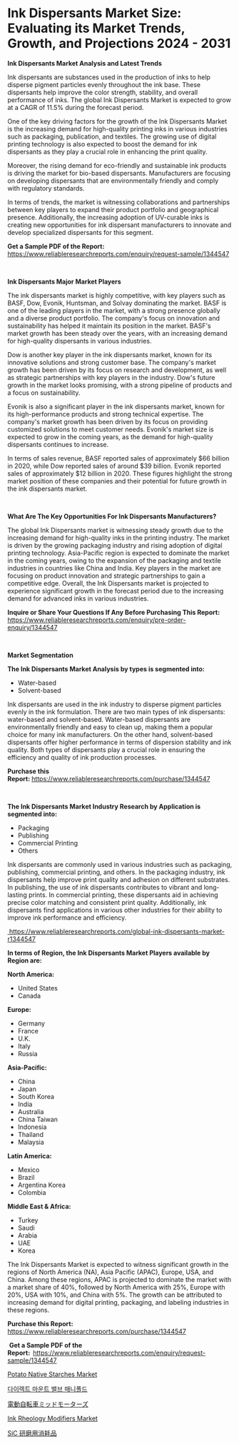 <p><h1>Ink Dispersants Market Size: Evaluating its Market Trends, Growth, and Projections 2024 - 2031</h1></p><p><strong>Ink Dispersants Market Analysis and Latest Trends</strong></p>
<p><p>Ink dispersants are substances used in the production of inks to help disperse pigment particles evenly throughout the ink base. These dispersants help improve the color strength, stability, and overall performance of inks. The global Ink Dispersants Market is expected to grow at a CAGR of 11.5% during the forecast period. </p><p>One of the key driving factors for the growth of the Ink Dispersants Market is the increasing demand for high-quality printing inks in various industries such as packaging, publication, and textiles. The growing use of digital printing technology is also expected to boost the demand for ink dispersants as they play a crucial role in enhancing the print quality.</p><p>Moreover, the rising demand for eco-friendly and sustainable ink products is driving the market for bio-based dispersants. Manufacturers are focusing on developing dispersants that are environmentally friendly and comply with regulatory standards.</p><p>In terms of trends, the market is witnessing collaborations and partnerships between key players to expand their product portfolio and geographical presence. Additionally, the increasing adoption of UV-curable inks is creating new opportunities for ink dispersant manufacturers to innovate and develop specialized dispersants for this segment.</p></p>
<p><strong>Get a Sample PDF of the Report:&nbsp;</strong> <a href="https://www.reliableresearchreports.com/enquiry/request-sample/1344547">https://www.reliableresearchreports.com/enquiry/request-sample/1344547</a></p>
<p>&nbsp;</p>
<p><strong>Ink Dispersants Major Market Players</strong></p>
<p><p>The ink dispersants market is highly competitive, with key players such as BASF, Dow, Evonik, Huntsman, and Solvay dominating the market. BASF is one of the leading players in the market, with a strong presence globally and a diverse product portfolio. The company's focus on innovation and sustainability has helped it maintain its position in the market. BASF's market growth has been steady over the years, with an increasing demand for high-quality dispersants in various industries.</p><p>Dow is another key player in the ink dispersants market, known for its innovative solutions and strong customer base. The company's market growth has been driven by its focus on research and development, as well as strategic partnerships with key players in the industry. Dow's future growth in the market looks promising, with a strong pipeline of products and a focus on sustainability.</p><p>Evonik is also a significant player in the ink dispersants market, known for its high-performance products and strong technical expertise. The company's market growth has been driven by its focus on providing customized solutions to meet customer needs. Evonik's market size is expected to grow in the coming years, as the demand for high-quality dispersants continues to increase.</p><p>In terms of sales revenue, BASF reported sales of approximately $66 billion in 2020, while Dow reported sales of around $39 billion. Evonik reported sales of approximately $12 billion in 2020. These figures highlight the strong market position of these companies and their potential for future growth in the ink dispersants market.</p></p>
<p>&nbsp;</p>
<p><strong>What Are The Key Opportunities For Ink Dispersants Manufacturers?</strong></p>
<p><p>The global Ink Dispersants market is witnessing steady growth due to the increasing demand for high-quality inks in the printing industry. The market is driven by the growing packaging industry and rising adoption of digital printing technology. Asia-Pacific region is expected to dominate the market in the coming years, owing to the expansion of the packaging and textile industries in countries like China and India. Key players in the market are focusing on product innovation and strategic partnerships to gain a competitive edge. Overall, the Ink Dispersants market is projected to experience significant growth in the forecast period due to the increasing demand for advanced inks in various industries.</p></p>
<p><strong>Inquire or Share Your Questions If Any Before Purchasing This Report:</strong> <a href="https://www.reliableresearchreports.com/enquiry/pre-order-enquiry/1344547">https://www.reliableresearchreports.com/enquiry/pre-order-enquiry/1344547</a></p>
<p>&nbsp;</p>
<p><strong>Market Segmentation</strong></p>
<p><strong>The Ink Dispersants Market Analysis by types is segmented into:</strong></p>
<p><ul><li>Water-based</li><li>Solvent-based</li></ul></p>
<p><p>Ink dispersants are used in the ink industry to disperse pigment particles evenly in the ink formulation. There are two main types of ink dispersants: water-based and solvent-based. Water-based dispersants are environmentally friendly and easy to clean up, making them a popular choice for many ink manufacturers. On the other hand, solvent-based dispersants offer higher performance in terms of dispersion stability and ink quality. Both types of dispersants play a crucial role in ensuring the efficiency and quality of ink production processes.</p></p>
<p><strong>Purchase this Report:&nbsp;</strong><a href="https://www.reliableresearchreports.com/purchase/1344547">https://www.reliableresearchreports.com/purchase/1344547</a></p>
<p>&nbsp;</p>
<p><strong>The Ink Dispersants Market Industry Research by Application is segmented into:</strong></p>
<p><ul><li>Packaging</li><li>Publishing</li><li>Commercial Printing</li><li>Others</li></ul></p>
<p><p>Ink dispersants are commonly used in various industries such as packaging, publishing, commercial printing, and others. In the packaging industry, ink dispersants help improve print quality and adhesion on different substrates. In publishing, the use of ink dispersants contributes to vibrant and long-lasting prints. In commercial printing, these dispersants aid in achieving precise color matching and consistent print quality. Additionally, ink dispersants find applications in various other industries for their ability to improve ink performance and efficiency.</p></p>
<p><a href="https://www.reliableresearchreports.com/global-ink-dispersants-market-r1344547">&nbsp;https://www.reliableresearchreports.com/global-ink-dispersants-market-r1344547</a></p>
<p><strong>In terms of Region, the Ink Dispersants Market Players available by Region are:</strong></p>
<p>
    <p> <strong> North America: </strong>
        <ul>
            <li>United States</li>
            <li>Canada</li>
        </ul>
        </p> 
    <p> <strong> Europe: </strong>
        <ul>
            <li>Germany</li>
            <li>France</li>
            <li>U.K.</li>
            <li>Italy</li>
            <li>Russia</li>
        </ul>
        </p> 
    <p> <strong> Asia-Pacific: </strong>
        <ul>
            <li>China</li>
            <li>Japan</li>
            <li>South Korea</li>
            <li>India</li>
            <li>Australia</li>
            <li>China Taiwan</li>
            <li>Indonesia</li>
            <li>Thailand</li>
            <li>Malaysia</li>
        </ul>
        </p> 
    <p> <strong> Latin America: </strong>
        <ul>
            <li>Mexico</li>
            <li>Brazil</li>
            <li>Argentina Korea</li>
            <li>Colombia</li>
        </ul>
        </p> 
    <p> <strong> Middle East & Africa: </strong>
        <ul>
            <li>Turkey</li>
            <li>Saudi</li>
            <li>Arabia</li>
            <li>UAE</li>
            <li>Korea</li>
        </ul>
    </p>
    </p>
<p><p>The Ink Dispersants Market is expected to witness significant growth in the regions of North America (NA), Asia Pacific (APAC), Europe, USA, and China. Among these regions, APAC is projected to dominate the market with a market share of 40%, followed by North America with 25%, Europe with 20%, USA with 10%, and China with 5%. The growth can be attributed to increasing demand for digital printing, packaging, and labeling industries in these regions.</p></p>
<p><strong>Purchase this Report: </strong><a href="https://www.reliableresearchreports.com/purchase/1344547">https://www.reliableresearchreports.com/purchase/1344547</a></p>
<p>&nbsp;<strong>Get a Sample PDF of the Report:&nbsp;&nbsp;</strong><a href="https://www.reliableresearchreports.com/enquiry/request-sample/1344547">https://www.reliableresearchreports.com/enquiry/request-sample/1344547</a></p>
<p><strong></strong></p>
<p><p><a href="https://github.com/nicholepatriciadoylenwnrjr0/Market-Research-Report-List-2/blob/main/potato-native-starches-market.md">Potato Native Starches Market</a></p><p><a href="https://github.com/royErdmtyan906778/Market-Research-Report-List-2/blob/main/930305391417.md">다이렉트 마운트 밸브 매니폴드</a></p><p><a href="https://github.com/one-cool-chick/Market-Research-Report-List-1/blob/main/6773548100118.md">電動自転車ミッドモーターズ</a></p><p><a href="https://github.com/barbarakss89/Market-Research-Report-List-1/blob/main/ink-rheology-modifiers-market.md">Ink Rheology Modifiers Market</a></p><p><a href="https://github.com/CarlieShields/Market-Research-Report-List-1/blob/main/8433880100119.md">SiC 研磨用消耗品</a></p></p>